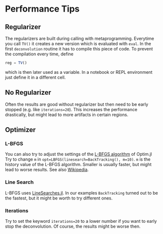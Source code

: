 # Performance Tips

## Regularizer
The regularizers are built during calling with metaprogramming. Everytime you call `TV()` it creates a new version which is evaluated with
`eval`. In the first `deconvolution` routine it has to compile this piece of code.
To prevent the compilation every time, define 
```julia
reg = TV()
```
which is then later used as a variable. In a notebook or REPL environment just define it in a different cell.

## No Regularizer
Often the results are good without regularizer but then need to be early stopped (e.g. like `iterations=20`).
This increases the performance drastically, but might lead to more artifacts in certain regions.


## Optimizer
### L-BFGS
You can also try to adjust the settings of the [L-BFGS algorithm](https://julianlsolvers.github.io/Optim.jl/stable/#algo/lbfgs/) of Optim.jl
Try to change `m` in `opt=LBFGS(linesearch=BackTracking(), m=10)`.
`m` is the history value of the L-BFGS algorithm. Smaller is usually faster, but might lead to worse results. 
See also [Wikipedia](https://en.wikipedia.org/wiki/Limited-memory_BFGS).


### Line Search
L-BFGS uses [LineSearches.jl](https://github.com/JuliaNLSolvers/LineSearches.jl). In our examples `BackTracking` turned
out to be the fastest, but it might be worth to try different ones.

### Iterations
Try to set the keyword `iterations=20` to a lower number if you want to early stop the deconvolution.
Of course, the results might be worse then.
